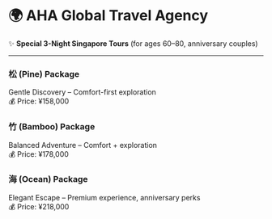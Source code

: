 # 🌍 AHA Global Travel Agency

✨ **Special 3-Night Singapore Tours** (for ages 60–80, anniversary couples)

---

### 松 (Pine) Package
Gentle Discovery – Comfort-first exploration  
💰 Price: ¥158,000

### 竹 (Bamboo) Package
Balanced Adventure – Comfort + exploration  
💰 Price: ¥178,000

### 海 (Ocean) Package
Elegant Escape – Premium experience, anniversary perks  
💰 Price: ¥218,000
